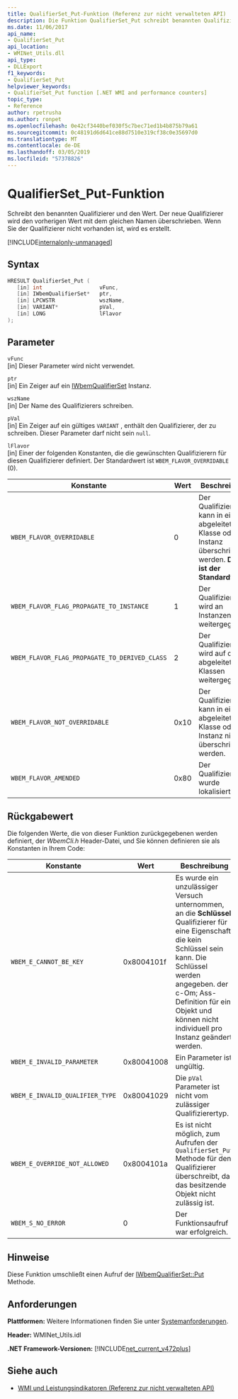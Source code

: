 ```yaml
---
title: QualifierSet_Put-Funktion (Referenz zur nicht verwalteten API)
description: Die Funktion QualifierSet_Put schreibt benannten Qualifizierers und seinen Wert.
ms.date: 11/06/2017
api_name:
- QualifierSet_Put
api_location:
- WMINet_Utils.dll
api_type:
- DLLExport
f1_keywords:
- QualifierSet_Put
helpviewer_keywords:
- QualifierSet_Put function [.NET WMI and performance counters]
topic_type:
- Reference
author: rpetrusha
ms.author: ronpet
ms.openlocfilehash: 0e42cf3440bef030f5c7bec71ed1b4b875b79a61
ms.sourcegitcommit: 0c48191d6d641ce88d7510e319cf38c0e35697d0
ms.translationtype: MT
ms.contentlocale: de-DE
ms.lasthandoff: 03/05/2019
ms.locfileid: "57378826"
---
```

# <a name="qualifiersetput-function"></a>QualifierSet_Put-Funktion

Schreibt den benannten Qualifizierer und den Wert. Der neue Qualifizierer wird den vorherigen Wert mit dem gleichen Namen überschrieben. Wenn Sie der Qualifizierer nicht vorhanden ist, wird es erstellt.

[!INCLUDE[internalonly-unmanaged](../../../../includes/internalonly-unmanaged.md)]

## <a name="syntax"></a>Syntax

```cpp
HRESULT QualifierSet_Put (
   [in] int                  vFunc,
   [in] IWbemQualifierSet*   ptr,
   [in] LPCWSTR              wszName,
   [in] VARIANT*             pVal,
   [in] LONG                 lFlavor
);
```

## <a name="parameters"></a>Parameter

`vFunc`\
[in] Dieser Parameter wird nicht verwendet.

`ptr`\
[in] Ein Zeiger auf ein [IWbemQualifierSet](/windows/desktop/api/wbemcli/nn-wbemcli-iwbemqualifierset) Instanz.

`wszName`\
[in] Der Name des Qualifizierers schreiben.

`pVal`\
[in] Ein Zeiger auf ein gültiges `VARIANT` , enthält den Qualifizierer, der zu schreiben. Dieser Parameter darf nicht sein `null`.

`lFlavor`\
[in] Einer der folgenden Konstanten, die die gewünschten Qualifizierern für diesen Qualifizierer definiert. Der Standardwert ist `WBEM_FLAVOR_OVERRIDABLE` (0).

|Konstante  |Wert  |Beschreibung  |
|---------|---------|---------|
| `WBEM_FLAVOR_OVERRIDABLE` | 0 | Der Qualifizierer kann in einer abgeleiteten Klasse oder Instanz überschrieben werden. **Dies ist der Standardwert.** |
| `WBEM_FLAVOR_FLAG_PROPAGATE_TO_INSTANCE` | 1 | Der Qualifizierer wird an Instanzen weitergegeben. |
| `WBEM_FLAVOR_FLAG_PROPAGATE_TO_DERIVED_CLASS` | 2 | Der Qualifizierer wird auf die abgeleitete Klassen weitergegeben. |
| `WBEM_FLAVOR_NOT_OVERRIDABLE` | 0x10 | Der Qualifizierer kann in einer abgeleiteten Klasse oder Instanz nicht überschrieben werden. |
| `WBEM_FLAVOR_AMENDED` | 0x80 | Der Qualifizierer wurde lokalisiert. |

## <a name="return-value"></a>Rückgabewert

Die folgenden Werte, die von dieser Funktion zurückgegebenen werden definiert, der *WbemCli.h* Header-Datei, und Sie können definieren sie als Konstanten in Ihrem Code:

|Konstante  |Wert  |Beschreibung  |
|---------|---------|---------|
| `WBEM_E_CANNOT_BE_KEY` | 0x8004101f | Es wurde ein unzulässiger Versuch unternommen, an die **Schlüssel** Qualifizierer für eine Eigenschaft, die kein Schlüssel sein kann. Die Schlüssel werden angegeben. der c-Om; Ass-Definition für ein Objekt und können nicht individuell pro Instanz geändert werden. |
| `WBEM_E_INVALID_PARAMETER` | 0x80041008 | Ein Parameter ist ungültig. |
| `WBEM_E_INVALID_QUALIFIER_TYPE` | 0x80041029 | Die `pVal` Parameter ist nicht vom zulässiger Qualifizierertyp. |
| `WBEM_E_OVERRIDE_NOT_ALLOWED` | 0x8004101a | Es ist nicht möglich, zum Aufrufen der `QualifierSet_Put` Methode für den Qualifizierer überschreibt, da das besitzende Objekt nicht zulässig ist. |
| `WBEM_S_NO_ERROR` | 0 | Der Funktionsaufruf war erfolgreich.  |

## <a name="remarks"></a>Hinweise

Diese Funktion umschließt einen Aufruf der [IWbemQualifierSet::Put](/windows/desktop/api/wbemcli/nf-wbemcli-iwbemqualifierset-put) Methode.

## <a name="requirements"></a>Anforderungen

**Plattformen:** Weitere Informationen finden Sie unter [Systemanforderungen](../../../../docs/framework/get-started/system-requirements.md).

**Header:** WMINet_Utils.idl

**.NET Framework-Versionen:** [!INCLUDE[net_current_v472plus](../../../../includes/net-current-v472plus.md)]

## <a name="see-also"></a>Siehe auch

- [WMI und Leistungsindikatoren (Referenz zur nicht verwalteten API)](index.md)